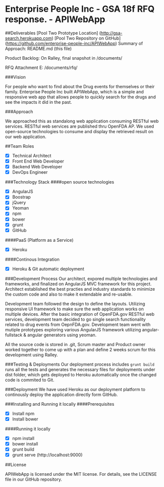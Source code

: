 # Enterprise People Inc - GSA 18f RFQ response. - APIWebApp
##Deliverables
[Pool Two Prototype Location] (http://gsa-search.herokuapp.com)
[Pool Two Repository on GitHub] (https://github.com/enterprise-people-inc/APIWebApp)
Summary of Approach: README.md (this file)

Product Backlog: On Ralley, final snapshot in /documents/

RFQ Attachment E: /documents/rfq/

###Vision

For people who want to find about the Drug events for themselves or their family. Enterprise People Inc built APIWebApp, which is a simple and responsive web app that allows people to quickly search for the drugs and see the impacts it did in the past.

###Approach

We approached this as standalong web application consuming RESTful web services. RESTful web services are published thru OpenFDA AP. We used open-source technologies to consume and display the retrieved result on our web application.

##Team Roles
- [x] Technical Architect
- [x] Front End Web Developer
- [x] Backend Web Developer
- [x] DevOps Engineer

###Technology Stack 
####open source technologies
- [x] AngularJS
- [x] Boostrap
- [x] jQuery
- [x] Yeoman
- [x] npm
- [x] bower
- [x] grunt
- [x] GitHub

####PaaS (Platform as a Service)
- [x] Heroku

####Continous Integration
- [x] Heroku & Git automatic deployment

###Development Process
Our architect, expored multiple technologies and frameworks, and finalized on AngularJS MVC framework for this project. Architect established the best practies and industry standards to minimize the custom code and also to make it extendable and re-usable.

Development team followed the design to define the layouts. Utilizing responsive UI framework to make sure the web application works on multiple devices. After the basic integration of OpenFDA.gov RESTful web services, development team decided to go single search functionality related to drug events from OepnFDA.gov. Development team went with mutiple prototypes exploring various AngularJS framework utilizing angular-fullstack & angular generators using yeoman.

All the source code is stored in .git, Scrum master and Product owner worked together to come up with a plan and define 2 weeks scrum for this development using Ralley.

###Testing & Deployments
Our deployment process includes ```grunt build``` runs all the tests and generates the necessary files for deployments under dist folder, which gets deployed to Heroku automatically once the changed code is commited to Git.

###Deployment
We have used Heroku as our deployment platform to continously deploy the application directly form GitHub.

###Installing and Running it locally
####Prerequisites
- [x] Install npm
- [x] Install bower

####Running it locally
- [x] npm install
- [x] bower install
- [x] grunt build
- [x] grunt serve (http://localhost:9000)

##License

APIWebApp is licensed under the MIT license. For details, see the LICENSE file in our GitHub repository.




